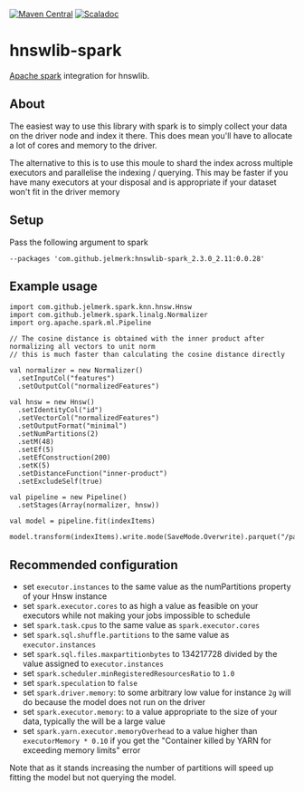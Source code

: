 [![Maven Central](https://maven-badges.herokuapp.com/maven-central/com.github.jelmerk/hnswlib-spark_2.3.0_2.11/badge.svg)](https://maven-badges.herokuapp.com/maven-central/com.github.jelmerk/hnswlib-spark_2.3.0_2.11) [![Scaladoc](http://javadoc-badge.appspot.com/com.github.jelmerk/hnswlib-spark_2.3.0_2.11.svg?label=scaladoc)](http://javadoc-badge.appspot.com/com.github.jelmerk/hnswlib-spark_2.3.0_2.11)

hnswlib-spark
=============

[Apache spark](https://spark.apache.org/) integration for hnswlib.

About
-----

The easiest way to use this library with spark is to simply collect your data on the driver node and index it there. 
This does mean you'll have to allocate a lot of cores and memory to the driver.

The alternative to this is to use this moule to shard the index across multiple executors 
and parallelise the indexing / querying. This may be  faster if you have many executors at your disposal and is
appropriate if your dataset won't fit in the driver memory

Setup
-----

Pass the following argument to spark

    --packages 'com.github.jelmerk:hnswlib-spark_2.3.0_2.11:0.0.28'

Example usage
-------------

    import com.github.jelmerk.spark.knn.hnsw.Hnsw
    import com.github.jelmerk.spark.linalg.Normalizer
    import org.apache.spark.ml.Pipeline
    
    // The cosine distance is obtained with the inner product after normalizing all vectors to unit norm 
    // this is much faster than calculating the cosine distance directly
    
    val normalizer = new Normalizer()
      .setInputCol("features")
      .setOutputCol("normalizedFeatures")

    val hnsw = new Hnsw()
      .setIdentityCol("id")
      .setVectorCol("normalizedFeatures")
      .setOutputFormat("minimal")
      .setNumPartitions(2)
      .setM(48)
      .setEf(5)
      .setEfConstruction(200)
      .setK(5)
      .setDistanceFunction("inner-product")
      .setExcludeSelf(true)
    
    val pipeline = new Pipeline()
      .setStages(Array(normalizer, hnsw))

    val model = pipeline.fit(indexItems)

    model.transform(indexItems).write.mode(SaveMode.Overwrite).parquet("/path/to/output")

Recommended configuration
-------------------------

- set `executor.instances` to the same value as the numPartitions property of your Hnsw instance
- set `spark.executor.cores` to as high a value as feasible on your executors while not making your jobs impossible to schedule
- set `spark.task.cpus` to the same value as `spark.executor.cores`
- set `spark.sql.shuffle.partitions` to the same value as `executor.instances`
- set `spark.sql.files.maxpartitionbytes` to 134217728 divided by the value assigned to `executor.instances`
- set `spark.scheduler.minRegisteredResourcesRatio` to `1.0`
- set `spark.speculation` to `false`
- set `spark.driver.memory`: to some arbitrary low value for instance `2g` will do because the model does not run on the driver
- set `spark.executor.memory`: to a value appropriate to the size of your data, typically the will be a large value 
- set `spark.yarn.executor.memoryOverhead` to a value higher than `executorMemory * 0.10` if you get the "Container killed by YARN for exceeding memory limits" error


Note that as it stands increasing the number of partitions will speed up fitting the model but not querying the model.